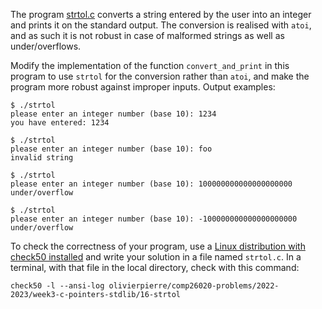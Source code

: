 The program [strtol.c](strtol.c) converts a string entered by the user into an
integer and prints it on the standard output. The conversion is realised with
`atoi`, and as such it is not robust in case of malformed strings as well as
under/overflows.

Modify the implementation of the function `convert_and_print` in this program
to use `strtol` for the conversion rather than `atoi`, and make the program
more robust against improper inputs. Output examples:

```shell
$ ./strtol
please enter an integer number (base 10): 1234
you have entered: 1234

$ ./strtol
please enter an integer number (base 10): foo
invalid string

$ ./strtol
please enter an integer number (base 10): 100000000000000000000
under/overflow

$ ./strtol 
please enter an integer number (base 10): -100000000000000000000
under/overflow
```

To check the correctness of your program, use a
[Linux distribution with check50 installed](https://github.com/olivierpierre/comp26020-devcontainer)
and write your solution in a file named `strtol.c`. In a
terminal, with that file in the local directory, check with this command:

```shell
check50 -l --ansi-log olivierpierre/comp26020-problems/2022-2023/week3-c-pointers-stdlib/16-strtol
```
